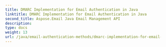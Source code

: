 ```yaml
---
title: DMARC Implementation for Email Authentication in Java
linktitle: DMARC Implementation for Email Authentication in Java
second_title: Aspose.Email Java Email Management API
description: 
type: docs
weight: 13
url: /java/email-authentication-methods/dmarc-implementation-for-email-authentication-in-java/
---
```

